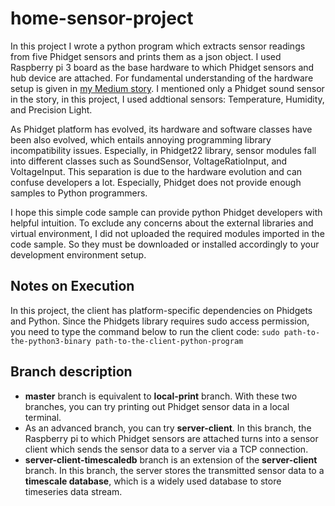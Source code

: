 # home-sensor-project
In this project I wrote a python program which extracts sensor readings from five Phidget sensors and prints them as a json object. I used Raspberry pi 3 board as the base hardware to which Phidget sensors and hub device are attached. For fundamental understanding of the hardware setup is given in <a href="https://medium.com/@heesuk.chad.son/diy-iot-project-in-python-raspberry-pi-phidget-sensor-7c3c8965a817">my Medium story</a>. I mentioned only a Phidget sound sensor in the story, in this project, I used addtional sensors: Temperature, Humidity, and Precision Light. 

As Phidget platform has evolved, its hardware and software classes have been also evolved, which entails annoying programming library incompatibility issues. Especially, in Phidget22 library, sensor modules fall into different classes such as SoundSensor, VoltageRatioInput, and VoltageInput. This separation is due to the hardware evolution and can confuse developers a lot. Especially, Phidget does not provide enough samples to Python programmers.

I hope this simple code sample can provide python Phidget developers with helpful intuition. To exclude any concerns about the external libraries and virtual environment, I did not uploaded the required modules imported in the code sample. So they must be downloaded or installed accordingly to your development environment setup. 

## Notes on Execution
In this project, the client has platform-specific dependencies on Phidgets and Python. Since the Phidgets library requires sudo access permission, you need to type the command below to run the client code:
```sudo path-to-the-python3-binary path-to-the-client-python-program```

## Branch description
* **master** branch is equivalent to **local-print** branch. With these two branches, you can try printing out Phidget sensor data in a local terminal. 
* As an advanced branch, you can try **server-client**. In this branch, the Raspberry pi to which Phidget sensors are attached turns into a sensor client which sends the sensor data to a server via a TCP connection. 
* **server-client-timescaledb** branch is an extension of the **server-client** branch. In this branch, the server stores the transmitted sensor data to a **timescale database**, which is a widely used database to store timeseries data stream.
